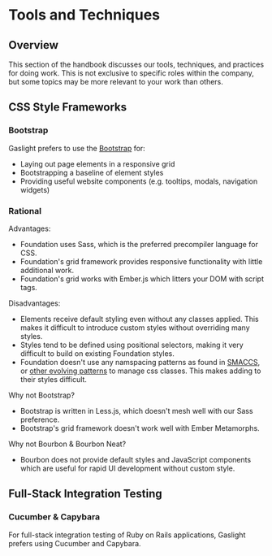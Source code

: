 # Tools and Techniques

## Overview

This section of the handbook discusses our tools, techniques, and practices for
doing work.  This is not exclusive to specific roles within the company, but
some topics may be more relevant to your work than others.

## CSS Style Frameworks

### Bootstrap

Gaslight prefers to use the [Bootstrap](http://getbootstrap.com/) for:

  * Laying out page elements in a responsive grid
  * Bootstrapping a baseline of element styles
  * Providing useful website components (e.g. tooltips, modals, navigation
    widgets)

### Rational

Advantages:

  * Foundation uses Sass, which is the preferred precompiler language for CSS.
  * Foundation's grid framework provides responsive functionality with little
    additional work.
  * Foundation's grid works with Ember.js which litters your DOM with script
    tags.

Disadvantages:

  * Elements receive default styling even without any classes applied. This
    makes it difficult to introduce custom styles without overriding many
    styles.
  * Styles tend to be defined using positional selectors, making it very
    difficult to build on existing Foundation styles.
  * Foundation doesn't use any namspacing patterns as found in
    [SMACCS](http://smacss.com/), or [other evolving
    patterns](https://gist.github.com/necolas/1309546) to manage css classes.
    This makes adding to their styles difficult.

Why not Bootstrap?

  * Bootstrap is written in Less.js, which doesn't mesh well with our Sass
    preference.
  * Bootstrap's grid framework doesn't work well with Ember Metamorphs.

Why not Bourbon & Bourbon Neat?

  * Bourbon does not provide default styles and JavaScript components which are
    useful for rapid UI development without custom style.


## Full-Stack Integration Testing

### Cucumber & Capybara

For full-stack integration testing of Ruby on Rails applications, Gaslight
prefers using Cucumber and Capybara.
